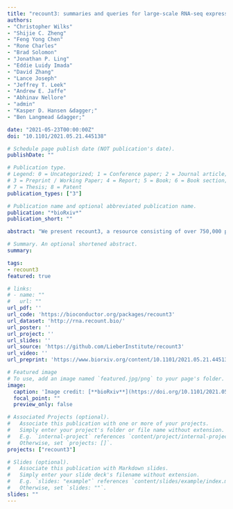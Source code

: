 ```yaml
---
title: "recount3: summaries and queries for large-scale RNA-seq expression and splicing"
authors:
- "Christopher Wilks"
- "Shijie C. Zheng"
- "Feng Yong Chen"
- "Rone Charles"
- "Brad Solomon"
- "Jonathan P. Ling"
- "Eddie Luidy Imada"
- "David Zhang"
- "Lance Joseph"
- "Jeffrey T. Leek"
- "Andrew E. Jaffe"
- "Abhinav Nellore"
- "admin"
- "Kasper D. Hansen &dagger;"
- "Ben Langmead &dagger;"

date: "2021-05-23T00:00:00Z"
doi: "10.1101/2021.05.21.445138"

# Schedule page publish date (NOT publication's date).
publishDate: ""

# Publication type.
# Legend: 0 = Uncategorized; 1 = Conference paper; 2 = Journal article;
# 3 = Preprint / Working Paper; 4 = Report; 5 = Book; 6 = Book section;
# 7 = Thesis; 8 = Patent
publication_types: ["3"]

# Publication name and optional abbreviated publication name.
publication: "*bioRxiv*"
publication_short: ""

abstract: "We present recount3, a resource consisting of over 750,000 publicly available human and mouse RNA sequencing (RNA-seq) samples uniformly processed by our new Monorail analysis pipeline. To facilitate access to the data, we provide the recount3 and snapcount R/Bioconductor packages as well as complementary web resources. Using these tools, data can be downloaded as study-level summaries or queried for specific exon-exon junctions, genes, samples, or other features. Monorail can be used to process local and/or private data, allowing results to be directly compared to any study in recount3. Taken together, our tools help biologists maximize the utility of publicly available RNA-seq data, especially to improve their understanding of newly collected data. recount3 is available from http://rna.recount.bio."

# Summary. An optional shortened abstract.
summary:

tags:
- recount3
featured: true

# links:
# - name: ""
#   url: ""
url_pdf: ''
url_code: 'https://bioconductor.org/packages/recount3'
url_dataset: 'http://rna.recount.bio/'
url_poster: ''
url_project: ''
url_slides: ''
url_source: 'https://github.com/LieberInstitute/recount3'
url_video: ''
url_preprint: 'https://www.biorxiv.org/content/10.1101/2021.05.21.445138v1'

# Featured image
# To use, add an image named `featured.jpg/png` to your page's folder. 
image:
  caption: 'Image credit: [**bioRxiv**](https://doi.org/10.1101/2021.05.21.445138)'
  focal_point: ""
  preview_only: false

# Associated Projects (optional).
#   Associate this publication with one or more of your projects.
#   Simply enter your project's folder or file name without extension.
#   E.g. `internal-project` references `content/project/internal-project/index.md`.
#   Otherwise, set `projects: []`.
projects: ["recount3"]

# Slides (optional).
#   Associate this publication with Markdown slides.
#   Simply enter your slide deck's filename without extension.
#   E.g. `slides: "example"` references `content/slides/example/index.md`.
#   Otherwise, set `slides: ""`.
slides: ""
---
```


<!--

{{% callout note %}}
Click the *Cite* button above to demo the feature to enable visitors to import publication metadata into their reference management software.
{{% /callout %}}

{{% callout note %}}
Click the *Slides* button above to demo Academic's Markdown slides feature.
{{% /callout %}}

Supplementary notes can be added here, including [code and math](https://sourcethemes.com/academic/docs/writing-markdown-latex/).
-->